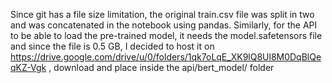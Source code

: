 Since git has a file size limitation, the original train.csv file was split in two and was concatenated in the notebook using pandas.
Similarly, for the API to be able to load the pre-trained model, it needs the model.safetensors file and since the file is 0.5 GB, 
I decided to host it on https://drive.google.com/drive/u/0/folders/1qk7oLqE_XK9lQ8Ul8M0DqBlQeqKZ-Vgk , download and place inside the api/bert_model/ folder 
